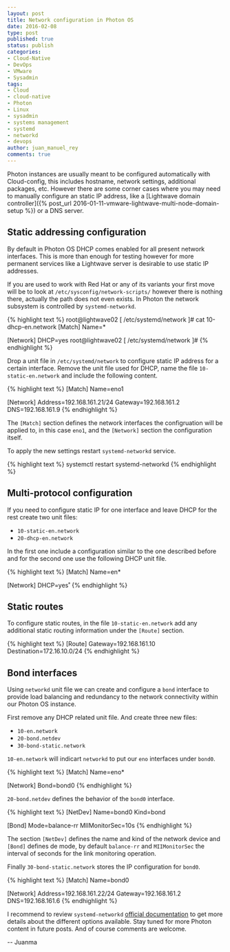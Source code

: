 ```yaml
---
layout: post
title: Network configuration in Photon OS
date: 2016-02-08
type: post
published: true
status: publish
categories:
- Cloud-Native
- DevOps
- VMware
- Sysadmin
tags:
- Cloud
- cloud-native
- Photon
- Linux
- sysadmin
- systems management
- systemd
- networkd
- devops
author: juan_manuel_rey
comments: true
---
```


Photon instances are usually meant to be configured automatically with Cloud-config, this includes hostname, network settings, additional packages, etc. However there are some corner cases where you may need to manually configure an static IP address, like a [Lightwave domain controller]({% post_url 2016-01-11-vmware-lightwave-multi-node-domain-setup %}) or a DNS server.

## Static addressing configuration

By default in Photon OS DHCP comes enabled for all present network interfaces. This is more than enough for testing however for more permanent services like a Lightwave server is desirable to use static IP addresses.

If you are used to work with Red Hat or any of its variants your first move will be to look at `/etc/sysconfig/network-scripts/` however there is nothing there, actually the path does not even exists. In Photon the network subsystem is controlled by `systemd-networkd`.

{% highlight text %}
root@lightwave02 [ /etc/systemd/network ]# cat 10-dhcp-en.network
[Match]
Name=*

[Network]
DHCP=yes
root@lightwave02 [ /etc/systemd/network ]#
{% endhighlight %}

Drop a unit file in `/etc/systemd/network` to configure static IP address for a certain interface. Remove the unit file used for DHCP, name the file `10-static-en.network` and include the following content.

{% highlight text %}
[Match]
Name=eno1

[Network]
Address=192.168.161.21/24
Gateway=192.168.161.2
DNS=192.168.161.9
{% endhighlight %}

The `[Match]` section defines the network interfaces the configruation will be applied to, in this case `eno1`, and the `[Network]` section the configuration itself.

To apply the new settings restart `systemd-networkd` service.

{% highlight text %}
systemctl restart systemd-networkd
{% endhighlight %}

## Multi-protocol configuration

If you need to configure static IP for one interface and leave DHCP for the rest create two unit files:

- `10-static-en.network`
- `20-dhcp-en.network`

In the first one include a configuration similar to the one described before and for the second one use the following DHCP unit file.

{% highlight text %}
[Match]
Name=en*

[Network]
DHCP=yes˚
{% endhighlight %}

## Static routes

To configure static routes, in the file `10-static-en.network` add any additional static routing information under the `[Route]` section.

{% highlight text %}
[Route]
Gateway=192.168.161.10
Destination=172.16.10.0/24
{% endhighlight %}

## Bond interfaces

Using `networkd` unit file we can create and configure a `bond` interface to provide load balancing and redundancy to the network connectivity within our Photon OS instance.

First remove any DHCP related unit file. And create three new files:

- `10-en.network`
- `20-bond.netdev`
- `30-bond-static.network`

`10-en.network` will indicart `networkd` to put our `eno` interfaces under `bond0`.

{% highlight text %}
[Match]
Name=eno*

[Network]
Bond=bond0
{% endhighlight %}

`20-bond.netdev` defines the behavior of the `bond0` interface.

{% highlight text %}
[NetDev]
Name=bond0
Kind=bond

[Bond]
Mode=balance-rr
MIIMonitorSec=10s
{% endhighlight %}

The section `[NetDev]` defines the name and kind of the network device and `[Bond]` defines de mode, by default `balance-rr` and `MIIMonitorSec` the interval of seconds for the link monitoring operation.

Finally `30-bond-static.network` stores the IP configuration for `bond0`.

{% highlight text %}
[Match]
Name=bond0

[Network]
Address=192.168.161.22/24
Gateway=192.168.161.2
DNS=192.168.161.6
{% endhighlight %}

I recommend to review `systemd-networkd` [official documentation](https://www.freedesktop.org/software/systemd/man/systemd-networkd.service.html) to get more details about the different options available. Stay tuned for more Photon content in future posts. And of course comments are welcome.

-- Juanma
